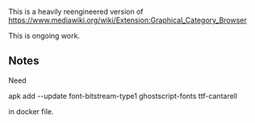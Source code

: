 

This is a heavily reengineered version of https://www.mediawiki.org/wiki/Extension:Graphical_Category_Browser

This is ongoing work.

## Notes


Need 

apk add --update font-bitstream-type1 ghostscript-fonts ttf-cantarell

in docker file.